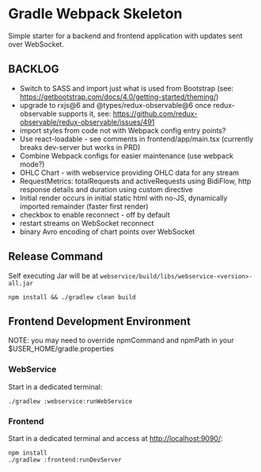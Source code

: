 # Gradle Webpack Skeleton

Simple starter for a backend and frontend application with updates sent over WebSocket.

## BACKLOG
 * Switch to SASS and import just what is used from Bootstrap (see: https://getbootstrap.com/docs/4.0/getting-started/theming/) 
 * upgrade to rxjs@6 and @types/redux-observable@6 once redux-observable supports it, see: https://github.com/redux-observable/redux-observable/issues/491
 * import styles from code not with Webpack config entry points?
 * Use react-loadable - see comments in frontend/app/main.tsx (currently breaks dev-server but works in PRD)
 * Combine Webpack configs for easier maintenance (use webpack mode?)
 * OHLC Chart - with webservice providing OHLC data for any stream
 * RequestMetrics: totalRequests and activeRequests using BidiFlow, http response details and duration using custom directive 
 * Initial render occurs in initial static html with no-JS, dynamically imported remainder (faster first render)
 * checkbox to enable reconnect - off by default
 * restart streams on WebSocket reconnect
 * binary Avro encoding of chart points over WebSocket

## Release Command
Self executing Jar will be at `webservice/build/libs/webservice-<version>-all.jar`
```
npm install && ./gradlew clean build
```

## Frontend Development Environment

NOTE: you may need to override npmCommand and npmPath in your $USER_HOME/gradle.properties

### WebService
Start in a dedicated terminal:
```
./gradlew :webservice:runWebService
```

### Frontend
Start in a dedicated terminal and access at [http://localhost:9090/](http://localhost:9090/):
```
npm install
./gradlew :frontend:runDevServer
```
